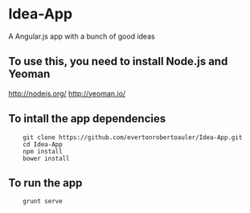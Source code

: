 Idea-App
========

A Angular.js app with a bunch of good ideas

## To use this, you need to install Node.js and Yeoman

http://nodejs.org/
http://yeoman.io/

## To intall the app dependencies

        git clone https://github.com/evertonrobertoauler/Idea-App.git
        cd Idea-App
        npm install
        bower install
        
## To run the app

        grunt serve
